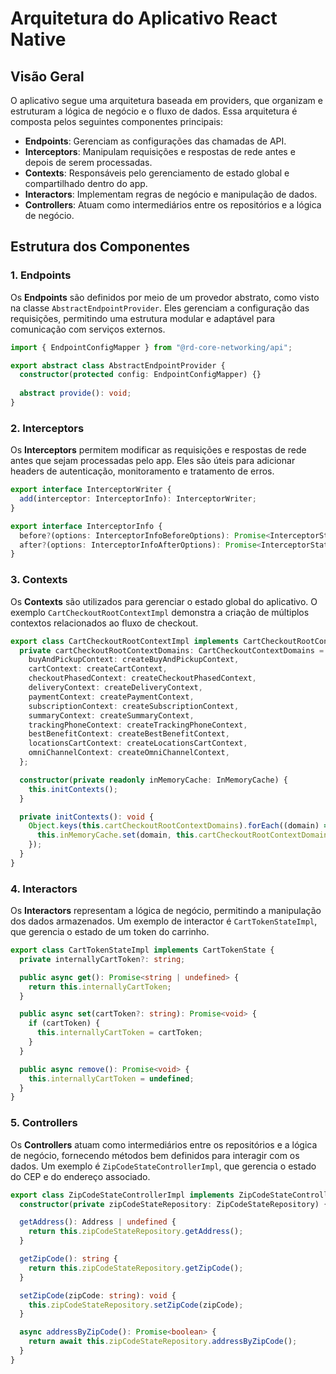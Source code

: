 # Arquitetura do Aplicativo React Native

## Visão Geral
O aplicativo segue uma arquitetura baseada em providers, que organizam e estruturam a lógica de negócio e o fluxo de dados. Essa arquitetura é composta pelos seguintes componentes principais:

- **Endpoints**: Gerenciam as configurações das chamadas de API.
- **Interceptors**: Manipulam requisições e respostas de rede antes e depois de serem processadas.
- **Contexts**: Responsáveis pelo gerenciamento de estado global e compartilhado dentro do app.
- **Interactors**: Implementam regras de negócio e manipulação de dados.
- **Controllers**: Atuam como intermediários entre os repositórios e a lógica de negócio.

## Estrutura dos Componentes

### 1. Endpoints
Os **Endpoints** são definidos por meio de um provedor abstrato, como visto na classe `AbstractEndpointProvider`. Eles gerenciam a configuração das requisições, permitindo uma estrutura modular e adaptável para comunicação com serviços externos.

```ts
import { EndpointConfigMapper } from "@rd-core-networking/api";

export abstract class AbstractEndpointProvider {
  constructor(protected config: EndpointConfigMapper) {}
  
  abstract provide(): void;
}
```

### 2. Interceptors
Os **Interceptors** permitem modificar as requisições e respostas de rede antes que sejam processadas pelo app. Eles são úteis para adicionar headers de autenticação, monitoramento e tratamento de erros.

```ts
export interface InterceptorWriter {
  add(interceptor: InterceptorInfo): InterceptorWriter;
}

export interface InterceptorInfo {
  before?(options: InterceptorInfoBeforeOptions): Promise<InterceptorStatus>;
  after?(options: InterceptorInfoAfterOptions): Promise<InterceptorStatus>;
}
```

### 3. Contexts
Os **Contexts** são utilizados para gerenciar o estado global do aplicativo. O exemplo `CartCheckoutRootContextImpl` demonstra a criação de múltiplos contextos relacionados ao fluxo de checkout.

```ts
export class CartCheckoutRootContextImpl implements CartCheckoutRootContext {
  private cartCheckoutRootContextDomains: CartCheckoutContextDomains = {
    buyAndPickupContext: createBuyAndPickupContext,
    cartContext: createCartContext,
    checkoutPhasedContext: createCheckoutPhasedContext,
    deliveryContext: createDeliveryContext,
    paymentContext: createPaymentContext,
    subscriptionContext: createSubscriptionContext,
    summaryContext: createSummaryContext,
    trackingPhoneContext: createTrackingPhoneContext,
    bestBenefitContext: createBestBenefitContext,
    locationsCartContext: createLocationsCartContext,
    omniChannelContext: createOmniChannelContext,
  };

  constructor(private readonly inMemoryCache: InMemoryCache) {
    this.initContexts();
  }

  private initContexts(): void {
    Object.keys(this.cartCheckoutRootContextDomains).forEach((domain) => {
      this.inMemoryCache.set(domain, this.cartCheckoutRootContextDomains[domain as keyof CartCheckoutContextDomains]);
    });
  }
}
```

### 4. Interactors
Os **Interactors** representam a lógica de negócio, permitindo a manipulação dos dados armazenados. Um exemplo de interactor é `CartTokenStateImpl`, que gerencia o estado de um token do carrinho.

```ts
export class CartTokenStateImpl implements CartTokenState {
  private internallyCartToken?: string;

  public async get(): Promise<string | undefined> {
    return this.internallyCartToken;
  }

  public async set(cartToken?: string): Promise<void> {
    if (cartToken) {
      this.internallyCartToken = cartToken;
    }
  }

  public async remove(): Promise<void> {
    this.internallyCartToken = undefined;
  }
}
```

### 5. Controllers
Os **Controllers** atuam como intermediários entre os repositórios e a lógica de negócio, fornecendo métodos bem definidos para interagir com os dados. Um exemplo é `ZipCodeStateControllerImpl`, que gerencia o estado do CEP e do endereço associado.

```ts
export class ZipCodeStateControllerImpl implements ZipCodeStateController {
  constructor(private zipCodeStateRepository: ZipCodeStateRepository) {}

  getAddress(): Address | undefined {
    return this.zipCodeStateRepository.getAddress();
  }

  getZipCode(): string {
    return this.zipCodeStateRepository.getZipCode();
  }

  setZipCode(zipCode: string): void {
    this.zipCodeStateRepository.setZipCode(zipCode);
  }

  async addressByZipCode(): Promise<boolean> {
    return await this.zipCodeStateRepository.addressByZipCode();
  }
}
```
